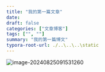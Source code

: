 ```yaml
---
title: "我的第一篇文章"
date: 
draft: false
categories: ["文章博客"]
tags: ["", ""]
summary: "我的第一篇博文"
typora-root-url: ./..\..\..\static
---
```


![image-20240825091531260](/images/image-20240825091531260.png)
